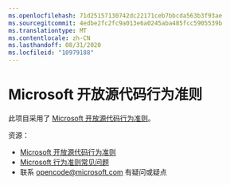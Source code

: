 ```yaml
---
ms.openlocfilehash: 71d25157130742dc22171ceb7bbcda563b3f93ae
ms.sourcegitcommit: 4edbe2fc2fc9a013e6a0245aba485fcc5905539b
ms.translationtype: MT
ms.contentlocale: zh-CN
ms.lasthandoff: 08/31/2020
ms.locfileid: "10979188"
---
```

# Microsoft 开放源代码行为准则

此项目采用了 [Microsoft 开放源代码行为准则](https://opensource.microsoft.com/codeofconduct/)。

资源：

- [Microsoft 开放源代码行为准则](https://opensource.microsoft.com/codeofconduct/)
- [Microsoft 行为准则常见问题](https://opensource.microsoft.com/codeofconduct/faq/)
- 联系 [opencode@microsoft.com](mailto:opencode@microsoft.com) 有疑问或疑点
